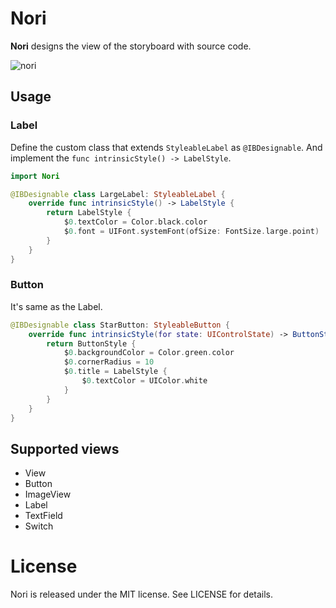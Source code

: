 # Nori

**Nori** designs the view of the storyboard with source code.

![nori](https://cloud.githubusercontent.com/assets/6880730/23615653/79cb71fc-02ca-11e7-8c5f-0b1ba2698190.gif)

## Usage

### Label

Define the custom class that extends `StyleableLabel` as `@IBDesignable`. And implement the `func intrinsicStyle() -> LabelStyle`.

``` swift
import Nori

@IBDesignable class LargeLabel: StyleableLabel {
    override func intrinsicStyle() -> LabelStyle {
        return LabelStyle {
            $0.textColor = Color.black.color
            $0.font = UIFont.systemFont(ofSize: FontSize.large.point)
        }
    }
}
```

### Button

It's same as the Label.

``` swift
@IBDesignable class StarButton: StyleableButton {
    override func intrinsicStyle(for state: UIControlState) -> ButtonStyle {
        return ButtonStyle {
            $0.backgroundColor = Color.green.color
            $0.cornerRadius = 10
            $0.title = LabelStyle {
                $0.textColor = UIColor.white
            }
        }
    }
}
```

## Supported views

* View
* Button
* ImageView
* Label
* TextField
* Switch

# License

Nori is released under the MIT license. See LICENSE for details.
